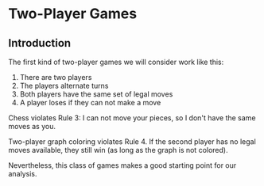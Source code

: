 # Two-Player Games

## Introduction

The first kind of two-player games we will consider work like this:

1. There are two players
2. The players alternate turns
3. Both players have the same set of legal moves
4. A player loses if they can not make a move

Chess violates Rule 3: I can not move your pieces, so I don't have the same moves as you.

Two-player graph coloring violates Rule 4. If the second player has no legal moves available, they still win (as long as the graph is not colored).

Nevertheless, this class of games makes a good starting point for our analysis.

